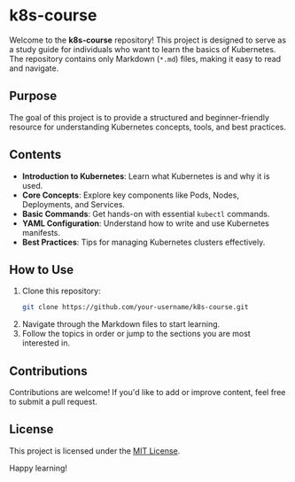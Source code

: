 # k8s-course

Welcome to the **k8s-course** repository! This project is designed to serve as a study guide for individuals who want to learn the basics of Kubernetes. The repository contains only Markdown (`*.md`) files, making it easy to read and navigate.

## Purpose

The goal of this project is to provide a structured and beginner-friendly resource for understanding Kubernetes concepts, tools, and best practices.

## Contents

- **Introduction to Kubernetes**: Learn what Kubernetes is and why it is used.
- **Core Concepts**: Explore key components like Pods, Nodes, Deployments, and Services.
- **Basic Commands**: Get hands-on with essential `kubectl` commands.
- **YAML Configuration**: Understand how to write and use Kubernetes manifests.
- **Best Practices**: Tips for managing Kubernetes clusters effectively.

## How to Use

1. Clone this repository:
    ```bash
    git clone https://github.com/your-username/k8s-course.git
    ```
2. Navigate through the Markdown files to start learning.
3. Follow the topics in order or jump to the sections you are most interested in.

## Contributions

Contributions are welcome! If you'd like to add or improve content, feel free to submit a pull request.

## License

This project is licensed under the [MIT License](LICENSE).

Happy learning!